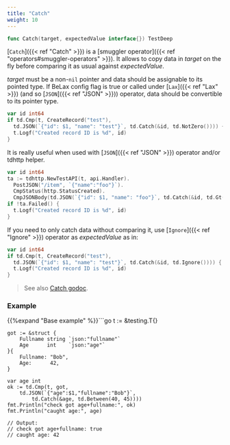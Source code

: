 ```yaml
---
title: "Catch"
weight: 10
---
```


```go
func Catch(target, expectedValue interface{}) TestDeep
```

[`Catch`]({{< ref "Catch" >}}) is a [smuggler operator]({{< ref "operators#smuggler-operators" >}}). It allows to copy data in *target* on
the fly before comparing it as usual against *expectedValue*.

*target* must be a non-`nil` pointer and data should be assignable to
its pointed type. If BeLax config flag is true or called under [`Lax`]({{< ref "Lax" >}})
(and so [`JSON`]({{< ref "JSON" >}})) operator, data should be convertible to its pointer
type.

```go
var id int64
if td.Cmp(t, CreateRecord("test"),
  td.JSON(`{"id": $1, "name": "test"}`, td.Catch(&id, td.NotZero()))) {
  t.Logf("Created record ID is %d", id)
}
```

It is really useful when used with [`JSON`]({{< ref "JSON" >}}) operator and/or tdhttp helper.

```go
var id int64
ta := tdhttp.NewTestAPI(t, api.Handler).
  PostJSON("/item", `{"name":"foo"}`).
  CmpStatus(http.StatusCreated).
  CmpJSONBody(td.JSON(`{"id": $1, "name": "foo"}`, td.Catch(&id, td.Gt(0))))
if !ta.Failed() {
  t.Logf("Created record ID is %d", id)
}
```

If you need to only catch data without comparing it, use [`Ignore`]({{< ref "Ignore" >}})
operator as *expectedValue* as in:

```go
var id int64
if td.Cmp(t, CreateRecord("test"),
  td.JSON(`{"id": $1, "name": "test"}`, td.Catch(&id, td.Ignore()))) {
  t.Logf("Created record ID is %d", id)
}
```


> See also [<i class='fas fa-book'></i> Catch godoc](https://pkg.go.dev/github.com/maxatome/go-testdeep/td#Catch).

### Example

{{%expand "Base example" %}}```go
	t := &testing.T{}

	got := &struct {
		Fullname string `json:"fullname"`
		Age      int    `json:"age"`
	}{
		Fullname: "Bob",
		Age:      42,
	}

	var age int
	ok := td.Cmp(t, got,
		td.JSON(`{"age":$1,"fullname":"Bob"}`,
			td.Catch(&age, td.Between(40, 45))))
	fmt.Println("check got age+fullname:", ok)
	fmt.Println("caught age:", age)

	// Output:
	// check got age+fullname: true
	// caught age: 42

```{{% /expand%}}
